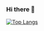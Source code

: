 ### Hi there 👋

[![Top Langs](https://github-readme-stats.vercel.app/api/top-langs/?username=kalix123)](https://github.com/anuraghazra/github-readme-stats)

<!--
**kalix123/kalix123** is a ✨ _special_ ✨ repository because its `README.md` (this file) appears on your GitHub profile.

Here are some ideas to get you started:

- 🔭 I’m currently working on ...
- 🌱 I’m currently learning ...
- 👯 I’m looking to collaborate on ...
- 🤔 I’m looking for help with ...
- 💬 Ask me about ...
- 📫 How to reach me: ...
- 😄 Pronouns: ...
- ⚡ Fun fact: ...
-->
